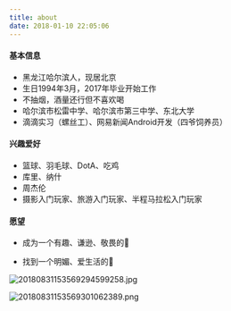 ```yaml
---
title: about
date: 2018-01-10 22:05:06
---
```


#### 基本信息

- 黑龙江哈尔滨人，现居北京
- 生日1994年3月，2017年毕业开始工作
- 不抽烟，酒量还行但不喜欢喝
- 哈尔滨市松雷中学、哈尔滨市第三中学、东北大学
- 滴滴实习（螺丝工）、网易新闻Android开发（四爷饲养员）

#### 兴趣爱好

- 篮球、羽毛球、DotA、吃鸡
- 库里、纳什
- 周杰伦
- 摄影入门玩家、旅游入门玩家、半程马拉松入门玩家

#### 愿望

- 成为一个有趣、谦逊、敬畏的👨

- 找到一个明媚、爱生活的👧





![20180831153569294599258.jpg](http://7xravb.com1.z0.glb.clouddn.com/20180831153569294599258.jpg)

![20180831153569301062389.png](http://7xravb.com1.z0.glb.clouddn.com/20180831153569301062389.png)

